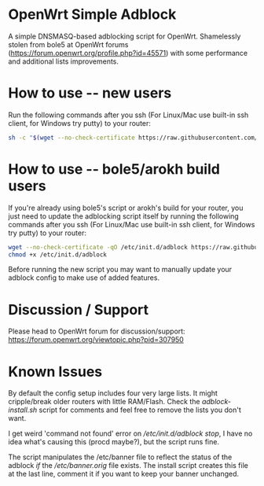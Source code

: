 # OpenWrt Simple Adblock
A simple DNSMASQ-based adblocking script for OpenWrt. Shamelessly stolen from bole5 at OpenWrt forums (https://forum.openwrt.org/profile.php?id=45571) with some performance and additional lists improvements.

# How to use -- new users
Run the following commands after you ssh (For Linux/Mac use built-in ssh client, for Windows try putty) to your router:
```bash
sh -c "$(wget --no-check-certificate https://raw.githubusercontent.com/stangri/openwrt-simple-adblock/master/adblock-install.sh -O -)"
```

# How to use -- bole5/arokh build users
If you're already using bole5's script or arokh's build for your router, you just need to update the adblocking script itself by running the following commands after you ssh (For Linux/Mac use built-in ssh client, for Windows try putty) to your router:
```bash
wget --no-check-certificate -qO /etc/init.d/adblock https://raw.githubusercontent.com/stangri/openwrt-simple-adblock/master/adblock
chmod +x /etc/init.d/adblock
```
Before running the new script you may want to manually update your adblock config to make use of added features.

# Discussion / Support
Please head to OpenWrt forum for discussion/support: https://forum.openwrt.org/viewtopic.php?pid=307950

# Known Issues
By default the config setup includes four very large lists. It might cripple/break older routers with little RAM/Flash. Check the *adblock-install.sh* script for comments and feel free to remove the lists you don't want.

I get weird 'command not found' error on */etc/init.d/adblock stop*, I have no idea what's causing this (procd maybe?), but the script runs fine.

The script manipulates the /etc/banner file to reflect the status of the adblock _if_ the */etc/banner.orig* file exists. The install script creates this file at the last line, comment it if you want to keep your banner unchanged.
